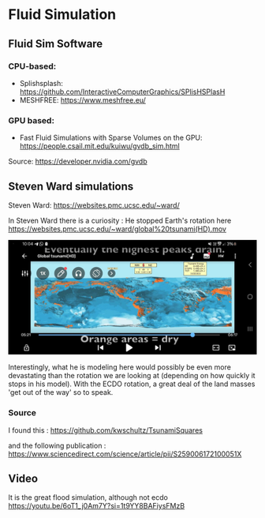 # Fluid Simulation

## Fluid Sim Software

### CPU-based:
- Splishsplash: https://github.com/InteractiveComputerGraphics/SPlisHSPlasH
- MESHFREE: https://www.meshfree.eu/

### GPU based:
- Fast Fluid Simulations with Sparse Volumes on the GPU: https://people.csail.mit.edu/kuiwu/gvdb_sim.html

Source: https://developer.nvidia.com/gvdb

## Steven Ward simulations

Steven Ward:
https://websites.pmc.ucsc.edu/~ward/

In Steven Ward there is a curiosity : He stopped Earth's rotation here https://websites.pmc.ucsc.edu/~ward/global%20tsunami(HD).mov

![](img/steven-ward.jpg)

Interestingly, what he is modeling here would possibly be even more devastating than the rotation we are looking at (depending on how quickly it stops in his model). With the ECDO rotation, a great deal of the land masses 'get out of the way' so to speak.

### Source

I found this : https://github.com/kwschultz/TsunamiSquares

and the following publication : https://www.sciencedirect.com/science/article/pii/S259006172100051X

## Video

It is the great flood simulation, although not ecdo
https://youtu.be/6oT1_j0Am7Y?si=1t9YY8BAFiysFMzB